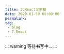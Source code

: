```yaml
---
title: 2.React全家桶
date: 2020-01-30 00:00:00
permalink: 
tag: 
 - blog
 - 7.React
---
```


::: warning
等待书写中...
:::